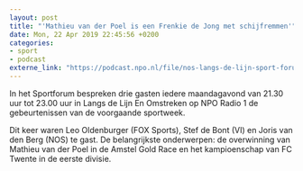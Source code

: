 ```yaml
---
layout: post
title: "'Mathieu van der Poel is een Frenkie de Jong met schijfremmen'"
date: Mon, 22 Apr 2019 22:45:56 +0200
categories: 
- sport 
- podcast 
externe_link: "https://podcast.npo.nl/file/nos-langs-de-lijn-sport-forum/5268/content.omroep.nl/portal/podcast/nporadio1/nos-langs-de-lijn-sport-forum/2019/04/nporadio1_nos-langs-de-lijn-sport-forum_20190422_sportforum-mathieu-van-der-poel-is-een-frenkie-de-jong-met-schijfremmen_HZLC4Q.mp3"
---
```


In het Sportforum bespreken drie gasten iedere maandagavond van 21.30 uur tot 23.00 uur in Langs de Lijn En Omstreken op NPO Radio 1 de gebeurtenissen van de voorgaande sportweek.

Dit keer waren Leo Oldenburger (FOX Sports), Stef de Bont (VI) en Joris van den Berg (NOS) te gast. De belangrijkste onderwerpen: de overwinning van Mathieu van der Poel in de Amstel Gold Race en het kampioenschap van FC Twente in de eerste divisie.

